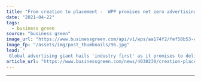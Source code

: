 ```yaml
---
title: "From creation to placement -  WPP promises net zero advertising value chain"
date: "2021-04-22"
tags: 
  - business green
source: "business green"
image_url: "https://www.businessgreen.com/api/v1/wps/aa174f2/fef58b53-c302-4c9a-b455-93f30b35437d/3/wpp-brand-logo-2020-3-185x114.jpg"
image_fp: "/assets/img/post_thumbnails/96.jpg"
lead: "
 Global advertising giant hails 'industry first' as it promises to deliver net zero emissions for its full value chain, including ad placements ..."
article_url: "https://www.businessgreen.com/news/4030230/creation-placement-wpp-promises-net-zero-advertising-value-chain"
---
```


---
